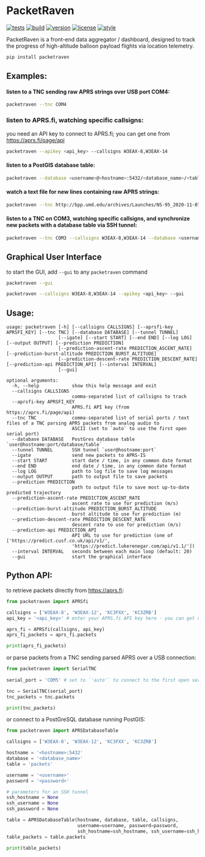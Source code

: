 # PacketRaven

[![tests](https://github.com/UMDBPP/PacketRaven/workflows/tests/badge.svg)](https://github.com/UMDBPP/PacketRaven/actions?query=workflow%3Atests)
[![build](https://github.com/UMDBPP/PacketRaven/workflows/build/badge.svg)](https://github.com/UMDBPP/PacketRaven/actions?query=workflow%3Abuild)
[![version](https://img.shields.io/pypi/v/packetraven)](https://pypi.org/project/packetraven)
[![license](https://img.shields.io/github/license/umdbpp/packetraven)](https://opensource.org/licenses/MIT)
[![style](https://sourceforge.net/p/oitnb/code/ci/default/tree/_doc/_static/oitnb.svg?format=raw)](https://sourceforge.net/p/oitnb/code)

PacketRaven is a front-end data aggregator / dashboard, designed to track the progress of high-altitude balloon payload flights via location
telemetry.

```bash
pip install packetraven
```

## Examples:

#### listen to a TNC sending raw APRS strings over USB port COM4:

```bash
packetraven --tnc COM4
```

### listen to APRS.fi, watching specific callsigns:

you need an API key to connect to APRS.fi; you can get one from https://aprs.fi/page/api

```bash
packetraven --apikey <api_key> --callsigns W3EAX-8,W3EAX-14
```

#### listen to a PostGIS database table:

```bash
packetraven --database <username>@<hostname>:5432/<database_name>/<table_name>
```

#### watch a text file for new lines containing raw APRS strings:

```bash
packetraven --tnc http://bpp.umd.edu/archives/Launches/NS-95_2020-11-07/APRS/W3EAX-11/W3EAX-11_raw_NS95.txt
```

#### listen to a TNC on COM3, watching specific callsigns, and synchronize new packets with a database table via SSH tunnel:

```bash
packetraven --tnc COM3 --callsigns W3EAX-8,W3EAX-14 --database <username>@<hostname>:5432/<database_name>/<table_name> --tunnel <ssh_username>@<hostname>:22
```

## Graphical User Interface

to start the GUI, add `--gui` to any `packetraven` command

```bash
packetraven --gui
```

```bash
packetraven --callsigns W3EAX-8,W3EAX-14 --apikey <api_key> --gui
```

## Usage:

```text
usage: packetraven [-h] [--callsigns CALLSIGNS] [--aprsfi-key APRSFI_KEY] [--tnc TNC] [--database DATABASE] [--tunnel TUNNEL]
                   [--igate] [--start START] [--end END] [--log LOG] [--output OUTPUT] [--prediction PREDICTION]
                   [--prediction-ascent-rate PREDICTION_ASCENT_RATE] [--prediction-burst-altitude PREDICTION_BURST_ALTITUDE]
                   [--prediction-descent-rate PREDICTION_DESCENT_RATE] [--prediction-api PREDICTION_API] [--interval INTERVAL]
                   [--gui]

optional arguments:
  -h, --help            show this help message and exit
  --callsigns CALLSIGNS
                        comma-separated list of callsigns to track
  --aprsfi-key APRSFI_KEY
                        APRS.fi API key (from https://aprs.fi/page/api)
  --tnc TNC             comma-separated list of serial ports / text files of a TNC parsing APRS packets from analog audio to
                        ASCII (set to `auto` to use the first open serial port)
  --database DATABASE   PostGres database table `user@hostname:port/database/table`
  --tunnel TUNNEL       SSH tunnel `user@hostname:port`
  --igate               send new packets to APRS-IS
  --start START         start date / time, in any common date format
  --end END             end date / time, in any common date format
  --log LOG             path to log file to save log messages
  --output OUTPUT       path to output file to save packets
  --prediction PREDICTION
                        path to output file to save most up-to-date predicted trajectory
  --prediction-ascent-rate PREDICTION_ASCENT_RATE
                        ascent rate to use for prediction (m/s)
  --prediction-burst-altitude PREDICTION_BURST_ALTITUDE
                        burst altitude to use for prediction (m)
  --prediction-descent-rate PREDICTION_DESCENT_RATE
                        descent rate to use for prediction (m/s)
  --prediction-api PREDICTION_API
                        API URL to use for prediction (one of ['https://predict.cusf.co.uk/api/v1/',
                        'https://predict.lukerenegar.com/api/v1.1/'])
  --interval INTERVAL   seconds between each main loop (default: 20)
  --gui                 start the graphical interface
```

## Python API:

to retrieve packets directly from https://aprs.fi:

```python
from packetraven import APRSfi

callsigns = ['W3EAX-8', 'W3EAX-12', 'KC3FXX', 'KC3ZRB']
api_key = '<api_key>' # enter your APRS.fi API key here - you can get one from https://aprs.fi/page/api

aprs_fi = APRSfi(callsigns, api_key)
aprs_fi_packets = aprs_fi.packets

print(aprs_fi_packets)
```

or parse packets from a TNC sending parsed APRS over a USB connection:

```python
from packetraven import SerialTNC
 
serial_port = 'COM5' # set to `'auto'` to connect to the first open serial port  

tnc = SerialTNC(serial_port)
tnc_packets = tnc.packets

print(tnc_packets)
```

or connect to a PostGreSQL database running PostGIS:

```python
from packetraven import APRSDatabaseTable

callsigns = ['W3EAX-8', 'W3EAX-12', 'KC3FXX', 'KC3ZRB']

hostname = '<hostname>:5432'
database = '<database_name>'
table = 'packets'

username = '<username>'
password = '<password>'

# parameters for an SSH tunnel
ssh_hostname = None
ssh_username = None
ssh_password = None

table = APRSDatabaseTable(hostname, database, table, callsigns, 
                          username=username, password=password, 
                          ssh_hostname=ssh_hostname, ssh_username=ssh_hostname, ssh_password=ssh_password)
table_packets = table.packets

print(table_packets)
```
